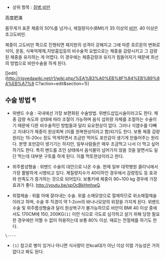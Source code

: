   * 상위 항목 : [질병](%EC%A7%88%EB%B3%91.md),[비만](%EB%B9%84%EB%A7%8C.md)  

高度肥滿

몸무게가 표준 체중의 50%를 넘거나, 체질량지수(BMI)가 35 이상의 [비만](%EB%B9%84%EB%A7%8C.md). 40
이상은 초고도비만.

체중이 고도비만 쪽으로 진행되면 체지방의 성격이 강해지고 그에 따른 호르몬의 변화로 식이, 운동, 식욕억제제,지방흡입등의 비수술적 요법으로는
체중을 감량시키고 그 감량된 체중을 유지하는 게 어렵다. 이 경우에는 체중감량과 유지가 힘들어지기 때문에 최선의 방법으로 비만수술을 하게
된다.

[[edit](http://rigvedawiki.net/r1/wiki.php/%EA%B3%A0%EB%8F%84%EB%B9%84%EB%A7%8
C?action=edit&section=1)]

## 수술 방법 ¶

  

  * 위밴드 수술 : 국내에선 가장 보편화된 수술방법. 위밴드삽입시술이라고도 한다. 체중 감량 속도와 상태에 따라 조절이 가능하며 음식 섭취량 자체를 조절하는 수술이기 때문에 다른 비수술적인 방법들과 달리 요요현상이 없다. 그러나 식염수를 다빼고 지내다가 체중이 원상회복 (이를 원복현상이라고 함)되기도 한다. 보통 체중 감량 원리는 15-20cc 정도 먹게하면서 조금만 먹어도 포만감이 생기게 만들어주는 원리다. 분명 포만감이 생기기는 하지만, 일부사람들은 매우 조금먹고 나서 더 먹고 싶어하기도 한다. 특히 밴드를 조인 상태에서 음식물이 넘어가지 않을 것을 알면서도 일단 먹는데 대부분 구토를 하게 된다. 이를 먹토현상이라고 한다.   

  * 위주름성형술 : 위밴드 수술의 대안으로 나온 수술. 현재 일부 대학병원 클리닉에서 가장 활발하게 시행되고 있다. 체질량지수가 40이하인 경우에서 감량정도 등 효과와 만족도가 증가하는 것으로 되어있다. 보통키에 체중이 90~100 kg 경우에 가장 효과가 좋다. 
<http://youtu.be/spOcBkHmhwQ>.

  
  

  * 위절제술 : 위를 아예 잘라내는 수술. 위를 소매모양으로 절제하므로 위소매절제술이라고 하며, 수술 후 직경이 약 1-2cm의 바나나모양의 위장을 가지게 된다. 위밴드수술 및 위주름성형술과 달리 원상복구가 불가능하므로 비만이 BMI 40 이상 중에서도 170CM에 150, 200KG`[1]` 이런 식으로 극도로 심각하고 살기 위해 당장 필요한 경우에만 어쩔 수 없이 허용하는데 보통 80% 이상. 때로는 전절제를 하기도 한다. 

`\----`

  * `[1]` 참고로 병이 있거나 아니면 식사량이 만kcal대가 아닌 이상 이럴 가능성은 거의 없다고 봐도 된다.

